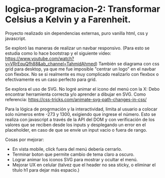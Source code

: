 # logica-programacion-2: Transformar Celsius a Kelvin y a Farenheit.

Proyecto realizado sin dependencias externas, puro vanilla html, css y javascript.

Se exploró las maneras de realizar un navbar responsivo. (Para esto se estudia como lo hace bootstrap y el siguiente video: https://www.youtube.com/watch?v=VRrEquQfh88&ab_channel=TahmidAhmed) También se diagrama con css grid para desktop, ya que me fue imposible "centrar un logo" en el navbar con flexbox. No se si realmente es muy complicado realizarlo con flexbox o efectivamente es un caso perfecto para grid.

Se explora el uso de SVG. No logré animar el icono del menú con la X: Debo encontrar herramienta correcta y/o aprender a dibujar en SVG.
Como referencia: https://css-tricks.com/animate-svg-path-changes-in-css/

Para la lógica de progrmación y la interactividad, limita al usuario a colocar solo números entre -273 y 1300, exigiendo que ingrese el número. Esto se realiza con javascript a través de la API del DOM y con verificación de los valores que se reciben desde los inputs y desplegando un error en el placeholder, en caso de que se envíe un input vacio o fuera de rango.

Cosas por mejorar: 
* En vista mobile, click fuera del menú debería cerrarlo.
* Terminar boton que permite cambio de tema claro a oscuro.
* Lograr animar los iconos SVG para mostrar y ocultar el menú.
* Mejorar UX en celular (talvez que el header no sea sticky, o eliminar el título h1 para dejar más espacio.)
